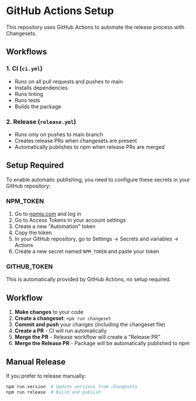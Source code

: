 # GitHub Actions Setup

This repository uses GitHub Actions to automate the release process with Changesets.

## Workflows

### 1. CI (`ci.yml`)

- Runs on all pull requests and pushes to main
- Installs dependencies
- Runs linting
- Runs tests
- Builds the package

### 2. Release (`release.yml`)

- Runs only on pushes to main branch
- Creates release PRs when changesets are present
- Automatically publishes to npm when release PRs are merged

## Setup Required

To enable automatic publishing, you need to configure these secrets in your GitHub repository:

### NPM_TOKEN

1. Go to [npmjs.com](https://npmjs.com) and log in
2. Go to Access Tokens in your account settings
3. Create a new "Automation" token
4. Copy the token
5. In your GitHub repository, go to Settings → Secrets and variables → Actions
6. Create a new secret named `NPM_TOKEN` and paste your token

### GITHUB_TOKEN

This is automatically provided by GitHub Actions, no setup required.

## Workflow

1. **Make changes** to your code
2. **Create a changeset**: `npm run changeset`
3. **Commit and push** your changes (including the changeset file)
4. **Create a PR** - CI will run automatically
5. **Merge the PR** - Release workflow will create a "Release PR"
6. **Merge the Release PR** - Package will be automatically published to npm

## Manual Release

If you prefer to release manually:

```bash
npm run version  # Update versions from changesets
npm run release  # Build and publish
```
